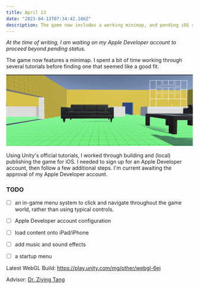 ```yaml
---
title: April 13
date: "2023-04-13T07:34:42.186Z"
description: The game now includes a working minimap, and pending iOS support.
---
```


_At the time of writing, I am waiting on my Apple Developer account to proceed beyond pending status._

The game now features a minimap. I spent a bit of time working through several tutorials before finding one that seemed like a good fit.

![Minimap](./medical-center-with-minimap.png)

Using Unity's official tutorials, I worked through building and (local) publishing the game for iOS. I needed to sign up for an Apple Developer account, then follow a few additional steps. I'm current awaiting the approval of my Apple Developer account.

### TODO 
- [ ] an in-game menu system to click and navigate throughout the game world, rather than using typical controls.
- [ ] Apple Developer account configuration
- [ ] load content onto iPad/iPhone
- [ ] add music and sound effects
- [ ] a startup menu


Latest WebGL Build: https://play.unity.com/mg/other/webgl-6ej

Advisor: [Dr. Ziying Tang](https://www.towson.edu/fcsm/departments/computerinfosci/facultystaff/ztang.html)

